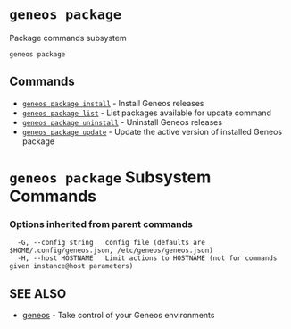 # `geneos package`

Package commands subsystem

```text
geneos package
```

## Commands

* [`geneos package install`](geneos_package_install.md)	 - Install Geneos releases
* [`geneos package list`](geneos_package_list.md)	 - List packages available for update command
* [`geneos package uninstall`](geneos_package_uninstall.md)	 - Uninstall Geneos releases
* [`geneos package update`](geneos_package_update.md)	 - Update the active version of installed Geneos package

# `geneos package` Subsystem Commands


### Options inherited from parent commands

```text
  -G, --config string   config file (defaults are $HOME/.config/geneos.json, /etc/geneos/geneos.json)
  -H, --host HOSTNAME   Limit actions to HOSTNAME (not for commands given instance@host parameters)
```

## SEE ALSO

* [geneos](geneos.md)	 - Take control of your Geneos environments
